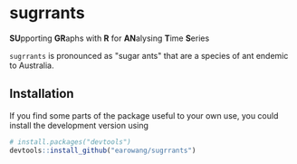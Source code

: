 # sugrrants

**SU**pporting **GR**aphs with **R** for **AN**alysing **T**ime **S**eries

`sugrrants` is pronounced as "sugar ants" that are a species of ant endemic to 
Australia.

## Installation

If you find some parts of the package useful to your own use, you could install
the development version using

```r
# install.packages("devtools")
devtools::install_github("earowang/sugrrants")
```
